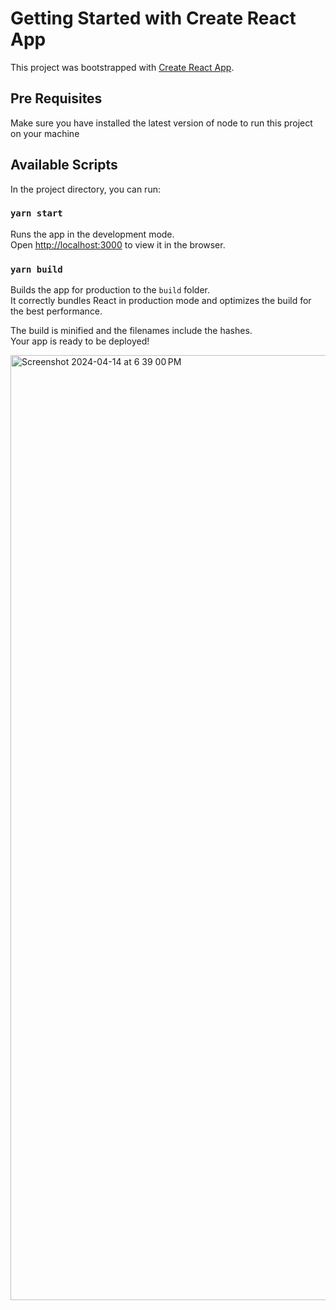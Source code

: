 # Getting Started with Create React App

This project was bootstrapped with [Create React App](https://github.com/facebook/create-react-app).

## Pre Requisites

Make sure you have installed the latest version of node to run this project on your machine

## Available Scripts

In the project directory, you can run:

### `yarn start`

Runs the app in the development mode.\
Open [http://localhost:3000](http://localhost:3000) to view it in the browser.

### `yarn build`

Builds the app for production to the `build` folder.\
It correctly bundles React in production mode and optimizes the build for the best performance.

The build is minified and the filenames include the hashes.\
Your app is ready to be deployed!

<img width="1512" alt="Screenshot 2024-04-14 at 6 39 00 PM" src="https://github.com/sahil137/table-assignment/assets/46193454/f837151e-5c60-419c-a114-8195ee6f0e99">
